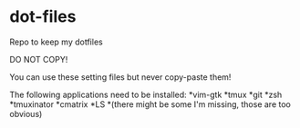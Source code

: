 # dot-files
Repo to keep my dotfiles


DO NOT COPY!

You can use these setting files but never copy-paste them!

The following applications need to be installed:
	*vim-gtk
	*tmux
	*git
	*zsh
	*tmuxinator
	*cmatrix
	*LS
	*(there might be some I'm missing, those are too obvious)
